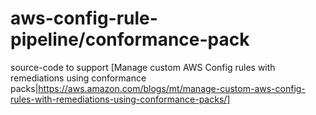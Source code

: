 # aws-config-rule-pipeline/conformance-pack

source-code to support [Manage custom AWS Config rules with remediations using conformance packs|https://aws.amazon.com/blogs/mt/manage-custom-aws-config-rules-with-remediations-using-conformance-packs/]
